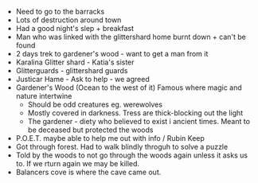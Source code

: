 - Need to go to the barracks
- Lots of destruction around town
- Had a good night's slep + breakfast
- Man who was linked with the glittershard home burnt down + can't be found
- 2 days trek to gardener's wood - want to get a man from it
- Karalina Glitter shard - Katia's sister
- Glitterguards - glittershard guards
- Justicar Hame - Ask to help - we agreed
- Gardener's Wood (Ocean to the west of it) Famous where magic and nature intertwine
	- Should be odd creatures eg. werewolves
	- Mostly covered in darkness. Tress are thick-blocking out the light
	- The gardener - diety who believed to exist i ancient times. Meant to be deceased but protected the woods
- P.O.E.T. maybe able to help me out with info / Rubin Keep
- Got through forest. Had to walk blindly throguh to solve a puzzle
- Told by the woods to not go through the woods again unless it asks us to. If we rturn again we may be killed.
- Balancers cove is where the cave came out.